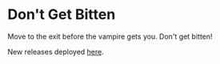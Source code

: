 Don't Get Bitten
===

Move to the exit before the vampire gets you.  Don't get bitten!

New releases deployed [here](http://dgb.mikejanger.net).
